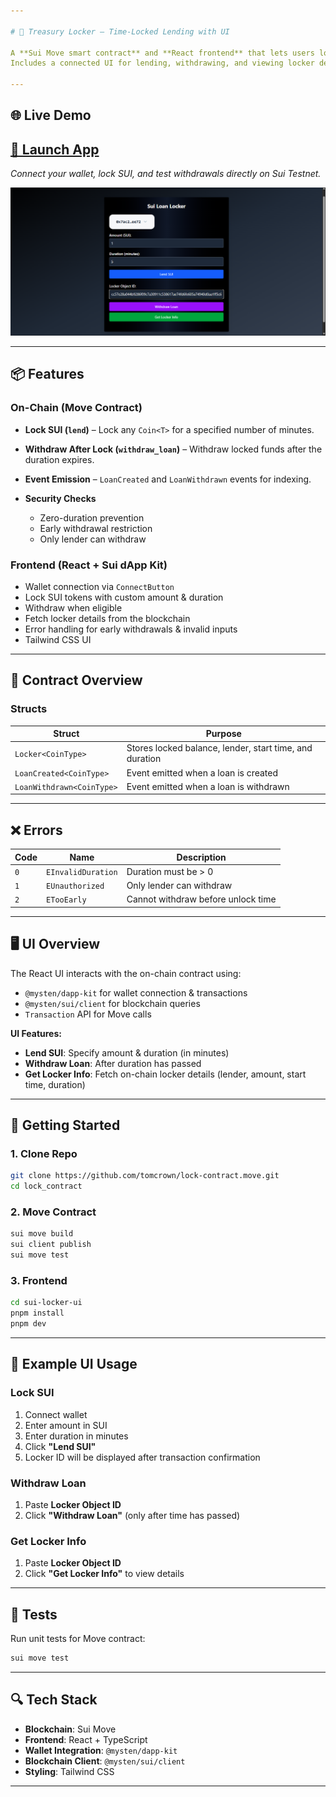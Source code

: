 ```yaml
---

# 🔐 Treasury Locker – Time-Locked Lending with UI

A **Sui Move smart contract** and **React frontend** that lets users lock SUI tokens for a fixed time period and withdraw them only after the duration ends.
Includes a connected UI for lending, withdrawing, and viewing locker details.

---
```


## 🌐 Live Demo

## **[🚀 Launch App](https://lock-contract.vercel.app/)**

*Connect your wallet, lock SUI, and test withdrawals directly on Sui Testnet.*

![Alt Text](Screenshot.png)

---

## 📦 Features

### **On-Chain (Move Contract)**

* **Lock SUI (`lend`)** – Lock any `Coin<T>` for a specified number of minutes.
* **Withdraw After Lock (`withdraw_loan`)** – Withdraw locked funds after the duration expires.
* **Event Emission** – `LoanCreated` and `LoanWithdrawn` events for indexing.
* **Security Checks**

  * Zero-duration prevention
  * Early withdrawal restriction
  * Only lender can withdraw

### **Frontend (React + Sui dApp Kit)**

* Wallet connection via `ConnectButton`
* Lock SUI tokens with custom amount & duration
* Withdraw when eligible
* Fetch locker details from the blockchain
* Error handling for early withdrawals & invalid inputs
* Tailwind CSS UI

---

## 🧠 Contract Overview

### **Structs**

| Struct                    | Purpose                                                 |
| ------------------------- | ------------------------------------------------------- |
| `Locker<CoinType>`        | Stores locked balance, lender, start time, and duration |
| `LoanCreated<CoinType>`   | Event emitted when a loan is created                    |
| `LoanWithdrawn<CoinType>` | Event emitted when a loan is withdrawn                  |

---

## ❌ Errors

| Code | Name               | Description                        |
| ---- | ------------------ | ---------------------------------- |
| `0`  | `EInvalidDuration` | Duration must be > 0               |
| `1`  | `EUnauthorized`    | Only lender can withdraw           |
| `2`  | `ETooEarly`        | Cannot withdraw before unlock time |

---

## 🖥 UI Overview

The React UI interacts with the on-chain contract using:

* `@mysten/dapp-kit` for wallet connection & transactions
* `@mysten/sui/client` for blockchain queries
* `Transaction` API for Move calls

**UI Features:**

* **Lend SUI**: Specify amount & duration (in minutes)
* **Withdraw Loan**: After duration has passed
* **Get Locker Info**: Fetch on-chain locker details (lender, amount, start time, duration)

---

## 🚀 Getting Started

### **1. Clone Repo**

```bash
git clone https://github.com/tomcrown/lock-contract.move.git
cd lock_contract
```

### **2. Move Contract**

```bash
sui move build
sui client publish
sui move test
```

### **3. Frontend**

```bash
cd sui-locker-ui
pnpm install
pnpm dev
```

---

## 📜 Example UI Usage

### **Lock SUI**

1. Connect wallet
2. Enter amount in SUI
3. Enter duration in minutes
4. Click **"Lend SUI"**
5. Locker ID will be displayed after transaction confirmation

### **Withdraw Loan**

1. Paste **Locker Object ID**
2. Click **"Withdraw Loan"** (only after time has passed)

### **Get Locker Info**

1. Paste **Locker Object ID**
2. Click **"Get Locker Info"** to view details


---

## 🧪 Tests

Run unit tests for Move contract:

```bash
sui move test
```

---

## 🔍 Tech Stack

* **Blockchain**: Sui Move
* **Frontend**: React + TypeScript
* **Wallet Integration**: `@mysten/dapp-kit`
* **Blockchain Client**: `@mysten/sui/client`
* **Styling**: Tailwind CSS

---
